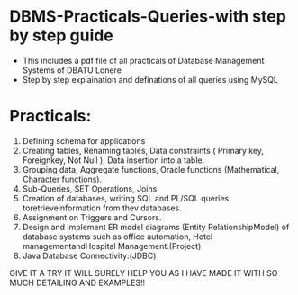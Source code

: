# DBMS-Practicals-Queries-with step by step guide
- This includes a pdf file of all practicals of Database Management Systems of DBATU Lonere
- Step by step explaination and definations of all queries using MySQL

# Practicals:
  1) Defining schema for applications
  2) Creating tables, Renaming tables, Data constraints ( Primary key, Foreignkey, Not Null ), Data insertion into a table.
  3) Grouping data, Aggregate functions, Oracle functions (Mathematical, Character functions).
  4) Sub-Queries, SET Operations, Joins.
  5) Creation of databases, writing SQL and PL/SQL queries toretrieveinformation from thev databases.
  6) Assignment on Triggers and Cursors.
  7) Design and implement ER model diagrams (Entity RelationshipModel) of database systems such as office automation, Hotel managementandHospital Management.(Project)
  8) Java Database Connectivity:(JDBC)

GIVE IT A TRY IT WILL SURELY HELP YOU AS I HAVE MADE IT WITH SO MUCH DETAILING AND EXAMPLES!! 
